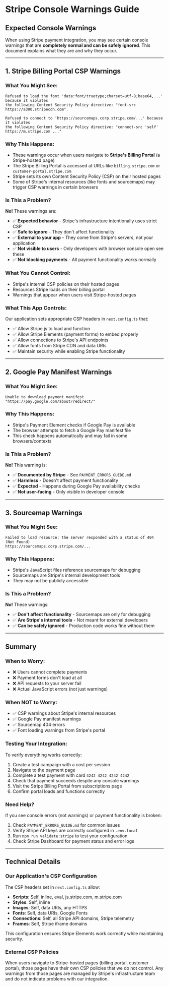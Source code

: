 # Stripe Console Warnings Guide

## Expected Console Warnings

When using Stripe payment integration, you may see certain console warnings that are **completely normal and can be safely ignored**. This document explains what they are and why they occur.

---

## 1. Stripe Billing Portal CSP Warnings

### What You Might See:
```
Refused to load the font 'data:font/truetype;charset=utf-8;base64,...' because it violates 
the following Content Security Policy directive: "font-src https://a300.stripecdn.com".

Refused to connect to 'https://sourcemaps.corp.stripe.com/...' because it violates 
the following Content Security Policy directive: "connect-src 'self' https://m.stripe.com ..."
```

### Why This Happens:
- These warnings occur when users navigate to **Stripe's Billing Portal** (a Stripe-hosted page)
- The Stripe Billing Portal is accessed at URLs like `billing.stripe.com` or `customer-portal.stripe.com`
- Stripe sets its own Content Security Policy (CSP) on their hosted pages
- Some of Stripe's internal resources (like fonts and sourcemaps) may trigger CSP warnings in certain browsers

### Is This a Problem?
**No!** These warnings are:
- ✅ **Expected behavior** - Stripe's infrastructure intentionally uses strict CSP
- ✅ **Safe to ignore** - They don't affect functionality
- ✅ **External to your app** - They come from Stripe's servers, not your application
- ✅ **Not visible to users** - Only developers with browser console open see these
- ✅ **Not blocking payments** - All payment functionality works normally

### What You Cannot Control:
- Stripe's internal CSP policies on their hosted pages
- Resources Stripe loads on their billing portal
- Warnings that appear when users visit Stripe-hosted pages

### What This App Controls:
Our application sets appropriate CSP headers in `next.config.ts` that:
- ✅ Allow Stripe.js to load and function
- ✅ Allow Stripe Elements (payment forms) to embed properly
- ✅ Allow connections to Stripe's API endpoints
- ✅ Allow fonts from Stripe CDN and data URIs
- ✅ Maintain security while enabling Stripe functionality

---

## 2. Google Pay Manifest Warnings

### What You Might See:
```
Unable to download payment manifest "https://pay.google.com/about/redirect/"
```

### Why This Happens:
- Stripe's Payment Element checks if Google Pay is available
- The browser attempts to fetch a Google Pay manifest file
- This check happens automatically and may fail in some browsers/contexts

### Is This a Problem?
**No!** This warning is:
- ✅ **Documented by Stripe** - See `PAYMENT_ERRORS_GUIDE.md`
- ✅ **Harmless** - Doesn't affect payment functionality
- ✅ **Expected** - Happens during Google Pay availability checks
- ✅ **Not user-facing** - Only visible in developer console

---

## 3. Sourcemap Warnings

### What You Might See:
```
Failed to load resource: the server responded with a status of 404 (Not Found)
https://sourcemaps.corp.stripe.com/...
```

### Why This Happens:
- Stripe's JavaScript files reference sourcemaps for debugging
- Sourcemaps are Stripe's internal development tools
- They may not be publicly accessible

### Is This a Problem?
**No!** These warnings:
- ✅ **Don't affect functionality** - Sourcemaps are only for debugging
- ✅ **Are Stripe's internal tools** - Not meant for external developers
- ✅ **Can be safely ignored** - Production code works fine without them

---

## Summary

### When to Worry:
- ❌ Users cannot complete payments
- ❌ Payment forms don't load at all
- ❌ API requests to your server fail
- ❌ Actual JavaScript errors (not just warnings)

### When NOT to Worry:
- ✅ CSP warnings about Stripe's internal resources
- ✅ Google Pay manifest warnings
- ✅ Sourcemap 404 errors
- ✅ Font loading warnings from Stripe's portal

### Testing Your Integration:
To verify everything works correctly:
1. Create a test campaign with a cost per session
2. Navigate to the payment page
3. Complete a test payment with card `4242 4242 4242 4242`
4. Check that payment succeeds despite any console warnings
5. Visit the Stripe Billing Portal from subscriptions page
6. Confirm portal loads and functions correctly

### Need Help?
If you see console errors (not warnings) or payment functionality is broken:
1. Check `PAYMENT_ERRORS_GUIDE.md` for common issues
2. Verify Stripe API keys are correctly configured in `.env.local`
3. Run `npm run validate:stripe` to test your configuration
4. Check Stripe Dashboard for payment status and error logs

---

## Technical Details

### Our Application's CSP Configuration
The CSP headers set in `next.config.ts` allow:
- **Scripts**: Self, inline, eval, js.stripe.com, m.stripe.com
- **Styles**: Self, inline
- **Images**: Self, data URIs, any HTTPS
- **Fonts**: Self, data URIs, Google Fonts
- **Connections**: Self, all Stripe API domains, Stripe telemetry
- **Frames**: Self, Stripe iframe domains

This configuration ensures Stripe Elements work correctly while maintaining security.

### External CSP Policies
When users navigate to Stripe-hosted pages (billing portal, customer portal), those pages have their own CSP policies that we do not control. Any warnings from those pages are managed by Stripe's infrastructure team and do not indicate problems with our integration.
